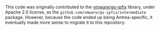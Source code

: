 This code was originally contributed to the [vmware/go-ipfix](https://github.com/vmware/go-ipfix)
library, under Apache 2.0 license, as the `github.com/vmware/go-ipfix/intermediate`
package. However, because the code ended up being Antrea-specific, it eventually made more sense to
migrate it to this repository.
